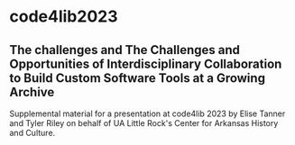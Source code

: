 # code4lib2023
## The challenges and The Challenges and Opportunities of Interdisciplinary Collaboration to Build Custom Software Tools at a Growing Archive
Supplemental material for a presentation at code4lib 2023 by Elise Tanner and Tyler Riley on behalf of UA Little Rock's Center for Arkansas History and Culture. 
